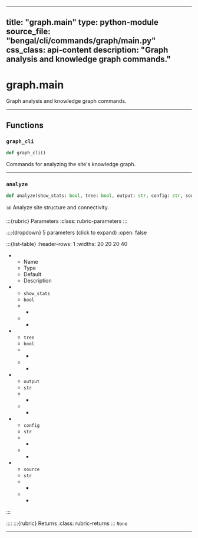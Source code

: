 
---
title: "graph.__main__"
type: python-module
source_file: "bengal/cli/commands/graph/__main__.py"
css_class: api-content
description: "Graph analysis and knowledge graph commands."
---

# graph.__main__

Graph analysis and knowledge graph commands.

---


## Functions

### `graph_cli`
```python
def graph_cli()
```

Commands for analyzing the site's knowledge graph.







---
### `analyze`
```python
def analyze(show_stats: bool, tree: bool, output: str, config: str, source: str) -> None
```

📊 Analyze site structure and connectivity.



:::{rubric} Parameters
:class: rubric-parameters
:::

::::{dropdown} 5 parameters (click to expand)
:open: false

:::{list-table}
:header-rows: 1
:widths: 20 20 20 40

* - Name
  - Type
  - Default
  - Description
* - `show_stats`
  - `bool`
  - -
  - -
* - `tree`
  - `bool`
  - -
  - -
* - `output`
  - `str`
  - -
  - -
* - `config`
  - `str`
  - -
  - -
* - `source`
  - `str`
  - -
  - -
:::

::::
:::{rubric} Returns
:class: rubric-returns
:::
`None`




---

